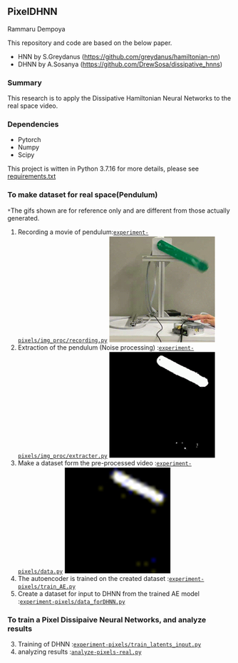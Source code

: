 ## PixelDHNN
Rammaru Dempoya

This repository and code are based on the below paper.
 
* HNN by S.Greydanus (https://github.com/greydanus/hamiltonian-nn)
* DHNN by A.Sosanya (https://github.com/DrewSosa/dissipative_hnns)

### Summary
This research is to apply the Dissipative Hamiltonian Neural Networks to the real space video.

### Dependencies
* Pytorch
* Numpy
* Scipy

This project is witten in Python 3.7.16
for more details, please see [requirements.txt](./env/requirements.txt)

### To make dataset for real space(Pendulum)
`*`The gifs shown are for reference only and are different from those actually generated.

1. Recording a movie of pendulum:[`experiment-pixels/img_proc/recording.py`](./experiment-pixels/img_proc/recording.py)
![sample1.gif.png](./figures/not_used/sample1.png)
2. Extraction of the pendulum (Noise processing) :[`experiment-pixels/img_proc/extracter.py`](./experiment-pixels/img_proc/extracter.py)
![sample2.gif.png](./figures/not_used/sample2.png)
3. Make a dataset form the pre-processed video :[`experiment-pixels/data.py`](./experiment-pixels/data.py)
![sample3.gif.png](./figures/not_used/sample3.png)
4. The autoencoder is trained on the created dataset :[`experiment-pixels/train_AE.py`](./experiment-pixels/train_AE.py)
5. Create a dataset for input to DHNN from the trained AE model :[`experiment-pixels/data_forDHNN.py`](./experiment-pixels/data_forDHNN.py)


### To train a Pixel Dissipaive Neural Networks, and analyze results

3. Training of DHNN :[`experiment-pixels/train_latents_input.py`](./experiment-pixels/train_latents_input.py)
4. analyzing results :[`analyze-pixels-real.py`](./analyze-pixels-real.py)

